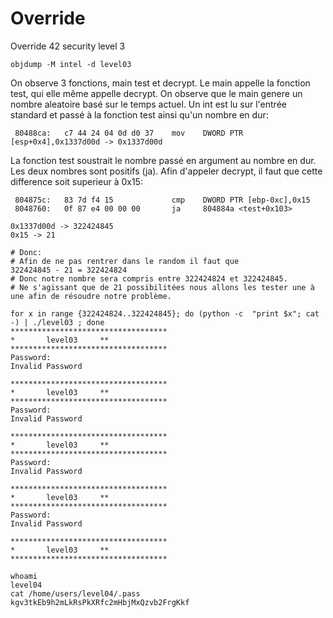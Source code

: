 # Override
Override 42 security level 3

```
objdump -M intel -d level03
```

On observe 3 fonctions, main test et decrypt.
Le main appelle la fonction test, qui elle même appelle decrypt.
On observe que le main genere un nombre aleatoire basé sur le temps actuel.
Un int est lu sur l'entrée standard et passé à la fonction test ainsi qu'un nombre en dur:
```
 80488ca:	c7 44 24 04 0d d0 37 	mov    DWORD PTR [esp+0x4],0x1337d00d -> 0x1337d00d
```
La fonction test soustrait le nombre passé en argument au nombre en dur.
Les deux nombres sont positifs (ja).
Afin d'appeler decrypt, il faut que cette difference soit superieur à 0x15:
```
 804875c:	83 7d f4 15          	cmp    DWORD PTR [ebp-0xc],0x15
 8048760:	0f 87 e4 00 00 00    	ja     804884a <test+0x103>
```

```
0x1337d00d -> 322424845
0x15 -> 21

# Donc:
# Afin de ne pas rentrer dans le random il faut que
322424845 - 21 = 322424824
# Donc notre nombre sera compris entre 322424824 et 322424845.
# Ne s'agissant que de 21 possibilitées nous allons les tester une à une afin de résoudre notre problème.
```

```
for x in range {322424824..322424845}; do (python -c  "print $x"; cat -) | ./level03 ; done
***********************************
*		level03		**
***********************************
Password:
Invalid Password

***********************************
*		level03		**
***********************************
Password:
Invalid Password

***********************************
*		level03		**
***********************************
Password:
Invalid Password

***********************************
*		level03		**
***********************************
Password:
Invalid Password

***********************************
*		level03		**
***********************************

whoami
level04
cat /home/users/level04/.pass
kgv3tkEb9h2mLkRsPkXRfc2mHbjMxQzvb2FrgKkf
```
